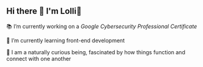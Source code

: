 ## Hi there 👋 I'm Lolli🍭 
<p>📚 I’m currently working on a <i>Google Cybersecurity Professional Certificate</i></p>
<p>🌱 I’m currently learning front-end development</p>
<p></p>🤔 I am a naturally curious being, fascinated by how things function and connect with one another</p>
<!--
**Lolli25/Lolli25** is a ✨ _special_ ✨ repository because its `README.md` (this file) appears on your GitHub profile.

Here are some ideas to get you started:

- 🔭 I’m currently working on ...
- 🌱 I’m currently learning ...
- 👯 I’m looking to collaborate on ...
- 🤔 I’m looking for help with ...
- 💬 Ask me about ...
- 📫 How to reach me: ...
- 😄 Pronouns: ...
- ⚡ Fun fact: ...
-->
